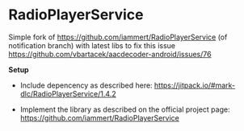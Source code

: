 # RadioPlayerService

Simple fork of https://github.com/iammert/RadioPlayerService (of notification branch) with latest libs to fix this issue https://github.com/vbartacek/aacdecoder-android/issues/76

**Setup**<br>
* Include depencency as described here:
https://jitpack.io/#mark-dlc/RadioPlayerService/1.4.2

* Implement the library as described on the official project page:
https://github.com/iammert/RadioPlayerService
